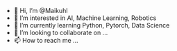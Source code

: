- 👋 Hi, I’m @Maikuhl
- 👀 I’m interested in AI, Machine Learning, Robotics
- 🌱 I’m currently learning Python, Pytorch, Data Science
- 💞️ I’m looking to collaborate on ...
- 📫 How to reach me ...

<!---
Maikuhl/Maikuhl is a ✨ special ✨ repository because its `README.md` (this file) appears on your GitHub profile.
You can click the Preview link to take a look at your changes.
--->
